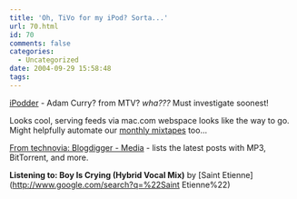 ```yaml
---
title: 'Oh, TiVo for my iPod? Sorta...'
url: 70.html
id: 70
comments: false
categories:
  - Uncategorized
date: 2004-09-29 15:58:48
tags:
---
```


[iPodder](http://www.ipodder.org/) \- Adam Curry? from MTV? _wha???_ Must investigate soonest!

Looks cool, serving feeds via mac.com webspace looks like the way to go. Might helpfully automate our [monthly mixtapes](http://www.neuromantics.net/mp3/ "mixtape directory") too...[](http://www.blogdigger.com/media/index.jsp)

[](http://www.blogdigger.com/media/index.jsp)

[From technovia: Blogdigger - Media](http://www.blogdigger.com/media/index.jsp) \- lists the latest posts with MP3, BitTorrent, and more.

**Listening to: Boy Is Crying (Hybrid Vocal Mix)** by [Saint Etienne](http://www.google.com/search?q=%22Saint Etienne%22)